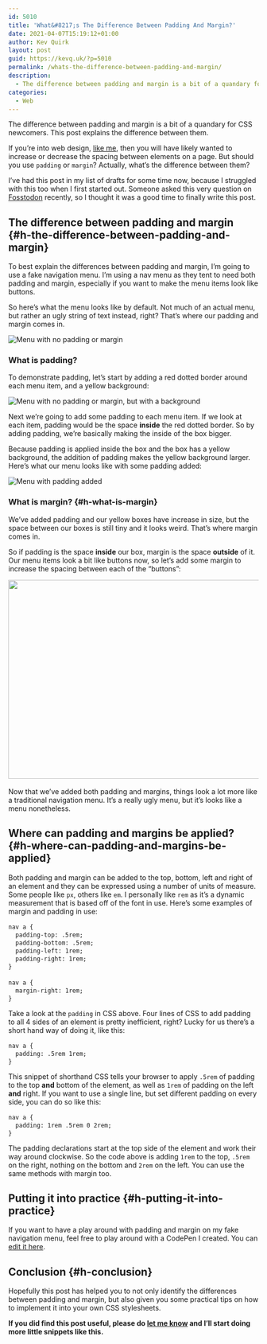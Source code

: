 ```yaml
---
id: 5010
title: 'What&#8217;s The Difference Between Padding And Margin?'
date: 2021-04-07T15:19:12+01:00
author: Kev Quirk
layout: post
guid: https://kevq.uk/?p=5010
permalink: /whats-the-difference-between-padding-and-margin/
description:
  - The difference between padding and margin is a bit of a quandary for CSS newcomers. This post explains the difference between them.
categories:
  - Web
---
```

<p class="has-medium-font-size">
  The difference between padding and margin is a bit of a quandary for CSS newcomers. This post explains the difference between them.
</p>

If you&#8217;re into web design, <a href="/category/web" target="_blank" rel="noreferrer noopener">like me</a>, then you will have likely wanted to increase or decrease the spacing between elements on a page. But should you use `padding` or `margin`? Actually, what&#8217;s the difference between them?

I&#8217;ve had this post in my list of drafts for some time now, because I struggled with this too when I first started out. Someone asked this very question on <a href="https://fosstodon.org" target="_blank" rel="noreferrer noopener">Fosstodon</a> recently, so I thought it was a good time to finally write this post.

## The difference between padding and margin {#h-the-difference-between-padding-and-margin}

To best explain the differences between padding and margin, I&#8217;m going to use a fake navigation menu. I&#8217;m using a nav menu as they tent to need both padding and margin, especially if you want to make the menu items look like buttons.

So here&#8217;s what the menu looks like by default. Not much of an actual menu, but rather an ugly string of text instead, right? That&#8217;s where our padding and margin comes in.

<img loading="lazy" width="1000" height="400" src="/assets/images/wp-images/2021/04/no-padding-no-margin.png" alt="Menu with no padding or margin" class="wp-image-5045" srcset="/assets/images/wp-images/2021/04/no-padding-no-margin.png 1000w, /assets/images/wp-images/2021/04/no-padding-no-margin-610x244.png 610w, /assets/images/wp-images/2021/04/no-padding-no-margin-768x307.png 768w" sizes="(max-width: 1000px) 100vw, 1000px" />  

### What is padding?

To demonstrate padding, let&#8217;s start by adding a red dotted border around each menu item, and a yellow background:

<img loading="lazy" width="1000" height="400" src="/assets/images/wp-images/2021/04/no-padding-no-margin-with-bg.png" alt="Menu with no padding or margin, but with a background" class="wp-image-5046" srcset="/assets/images/wp-images/2021/04/no-padding-no-margin-with-bg.png 1000w, /assets/images/wp-images/2021/04/no-padding-no-margin-with-bg-610x244.png 610w, /assets/images/wp-images/2021/04/no-padding-no-margin-with-bg-768x307.png 768w" sizes="(max-width: 1000px) 100vw, 1000px" />  

Next we&#8217;re going to add some padding to each menu item. If we look at each item, padding would be the space **inside** the red dotted border. So by adding padding, we&#8217;re basically making the inside of the box bigger.

Because padding is applied inside the box and the box has a yellow background, the addition of padding makes the yellow background larger. Here&#8217;s what our menu looks like with some padding added:

<img loading="lazy" width="1000" height="400" src="/assets/images/wp-images/2021/04/with-padding.png" alt="Menu with padding added" class="wp-image-5047" srcset="/assets/images/wp-images/2021/04/with-padding.png 1000w, /assets/images/wp-images/2021/04/with-padding-610x244.png 610w, /assets/images/wp-images/2021/04/with-padding-768x307.png 768w" sizes="(max-width: 1000px) 100vw, 1000px" />  

### What is margin? {#h-what-is-margin}

We&#8217;ve added padding and our yellow boxes have increase in size, but the space between our boxes is still tiny and it looks weird. That&#8217;s where margin comes in.

So if padding is the space **inside** our box, margin is the space **outside** of it. Our menu items look a bit like buttons now, so let&#8217;s add some margin to increase the spacing between each of the &#8220;buttons&#8221;:

<img loading="lazy" width="1000" height="400" src="/assets/images/wp-images/2021/04/with-margin.png" alt="" class="wp-image-5048" srcset="/assets/images/wp-images/2021/04/with-margin.png 1000w, /assets/images/wp-images/2021/04/with-margin-610x244.png 610w, /assets/images/wp-images/2021/04/with-margin-768x307.png 768w" sizes="(max-width: 1000px) 100vw, 1000px" />  

Now that we&#8217;ve added both padding and margins, things look a lot more like a traditional navigation menu. It&#8217;s a really ugly menu, but it&#8217;s looks like a menu nonetheless.

## Where can padding and margins be applied? {#h-where-can-padding-and-margins-be-applied}

Both padding and margin can be added to the top, bottom, left and right of an element and they can be expressed using a number of units of measure. Some people like `px`, others like `em`. I personally like `rem` as it&#8217;s a dynamic measurement that is based off of the font in use. Here&#8217;s some examples of margin and padding in use:

<pre class="wp-block-code"><code>nav a {
  padding-top: .5rem;
  padding-bottom: .5rem;
  padding-left: 1rem;
  padding-right: 1rem;
}

nav a {
  margin-right: 1rem;
}</code></pre>

Take a look at the `padding` in CSS above. Four lines of CSS to add padding to all 4 sides of an element is pretty inefficient, right? Lucky for us there&#8217;s a short hand way of doing it, like this:

<pre class="wp-block-code"><code>nav a {
  padding: .5rem 1rem;
}</code></pre>

This snippet of shorthand CSS tells your browser to apply `.5rem` of padding to the top **and** bottom of the element, as well as `1rem` of padding on the left **and** right. If you want to use a single line, but set different padding on every side, you can do so like this:

<pre class="wp-block-code"><code>nav a {
  padding: 1rem .5rem 0 2rem;
}</code></pre>

The padding declarations start at the top side of the element and work their way around clockwise. So the code above is adding `1rem` to the top, `.5rem` on the right, nothing on the bottom and `2rem` on the left. You can use the same methods with margin too.

## Putting it into practice {#h-putting-it-into-practice}

If you want to have a play around with padding and margin on my fake navigation menu, feel free to play around with a CodePen I created. You can <a href="https://codepen.io/kevquirk/pen/eYgGgzL" target="_blank" rel="noreferrer noopener">edit it here</a>.

## Conclusion {#h-conclusion}

Hopefully this post has helped you to not only identify the differences between padding and margin, but also given you some practical tips on how to implement it into your own CSS stylesheets.

**If you did find this post useful, please do <a href="https://kevq.uk/contact/" target="_blank" rel="noreferrer noopener">let me know</a> and I&#8217;ll start doing more little snippets like this.**
